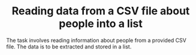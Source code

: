 <h1 align = "center"> Reading data from a CSV file about people into a list </h1>

The task involves reading information about people from a provided CSV file. The data is to be extracted and stored in a list.
